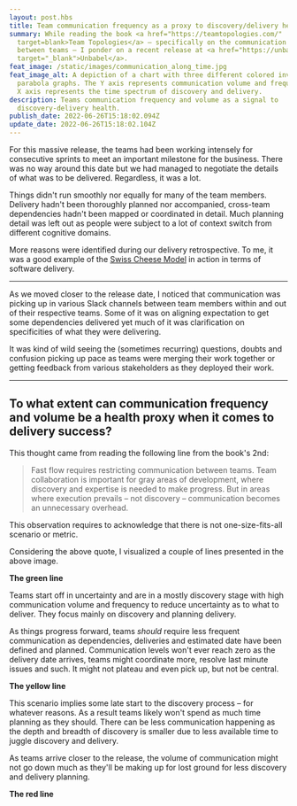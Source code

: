 ```yaml
---
layout: post.hbs
title: Team communication frequency as a proxy to discovery/delivery health
summary: While reading the book <a href="https://teamtopologies.com/"
  target=blank>Team Topologies</a> – specifically on the communication dynamics
  between teams – I ponder on a recent release at <a href="https://unbabel.com"
  target="_blank">Unbabel</a>.
feat_image: /static/images/communication_along_time.jpg
feat_image_alt: A depiction of a chart with three different colored inverted
  parabola graphs. The Y axis represents communication volume and frequency. The
  X axis represents the time spectrum of discovery and delivery.
description: Teams communication frequency and volume as a signal to
  discovery-delivery health.
publish_date: 2022-06-26T15:18:02.094Z
update_date: 2022-06-26T15:18:02.104Z
---
```

For this massive release, the teams had been working intensely for consecutive sprints to meet an important milestone for the business. There was no way around this date but we had managed to negotiate the details of what was to be delivered. Regardless, it was a lot.

Things didn't run smoothly nor equally for many of the team members. Delivery hadn't been thoroughly planned nor accompanied, cross-team dependencies hadn't been mapped or coordinated in detail. Much planning detail was left out as people were subject to a lot of context switch from different cognitive domains.

More reasons were identified during our delivery retrospective. To me, it was a good example of the <a href="https://en.wikipedia.org/wiki/Swiss_cheese_model" target="_blank">Swiss Cheese Model</a> in action in terms of software delivery.

<hr>

As we moved closer to the release date, I noticed that communication was picking up in various Slack channels between team members within and out of their respective teams. Some of it was on aligning expectation to get some dependencies delivered yet much of it was clarification on specificities of what they were delivering.

It was kind of wild seeing the (sometimes recurring) questions, doubts and confusion picking up pace as teams were merging their work together or getting feedback from various stakeholders as they deployed their work.

<hr>

## To what extent can communication frequency and volume be a health proxy when it comes to delivery success?

This thought came from reading the following line from the book's 2nd:

> Fast flow requires restricting communication between teams. Team collaboration is important for gray areas of development, where discovery and expertise is needed to make progress. But in areas where execution prevails – not discovery – communication becomes an unnecessary overhead.

This observation requires to acknowledge that there is not one-size-fits-all scenario or metric.

Considering the above quote, I visualized a couple of lines presented in the above image.

**The green line**

Teams start off in uncertainty and are in a mostly discovery stage with high communication volume and frequency to reduce uncertainty as to what to deliver. They focus mainly on discovery and planning delivery.

As things progress forward, teams *should* require less frequent communication as dependencies, deliveries and estimated date have been defined and planned. Communication levels won't ever reach zero as the delivery date arrives, teams might coordinate more, resolve last minute issues and such. It might not plateau and even pick up, but not be central.

**The yellow line**

This scenario implies some late start to the discovery process – for whatever reasons. As a result teams likely won't spend as much time planning as they should. There can be less communication happening as the depth and breadth of discovery is smaller due to less available time to juggle discovery and delivery. 

As teams arrive closer to the release, the volume of communication might not go down much as they'll be making up for lost ground for less discovery and delivery planning.

**The red line**